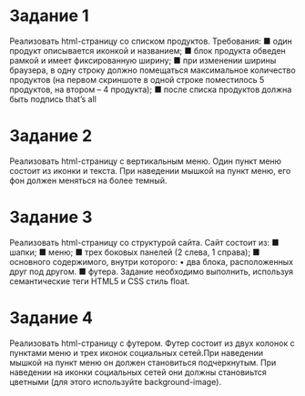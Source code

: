 # Задание 1
Реализовать html-страницу со списком продуктов.
Требования:
■ один продукт описывается иконкой и названием;
■ блок продукта обведен рамкой и имеет фиксированную ширину;
■ при изменении ширины браузера, в одну строку должно помещаться максимальное количество продуктов (на первом скриншоте в одной строке поместилось 5 продуктов, на втором – 4 продукта);
■ после списка продуктов должна быть подпись that’s all

# Задание 2
Реализовать html-страницу с вертикальным меню. Один пункт меню состоит из иконки и текста. При наведении мышкой на пункт меню, его фон должен меняться на более темный.

# Задание 3
Реализовать html-страницу со структурой сайта. Сайт состоит из:
■ шапки;
■ меню;
■ трех боковых панелей (2 слева, 1 справа);
■ основного содержимого, внутри которого:
• два блока, расположенных друг под другом.
■ футера.
Задание необходимо выполнить, используя семантические теги HTML5 и CSS стиль float.

# Задание 4
Реализовать html-страницу с футером. Футер состоит из двух колонок с пунктами меню и трех иконок социальных сетей.При наведении мышкой на пункт меню он должен становиться подчеркнутым. При наведении на иконки социальных сетей они должны становиьтся цветными (для этого используйте background-image).
